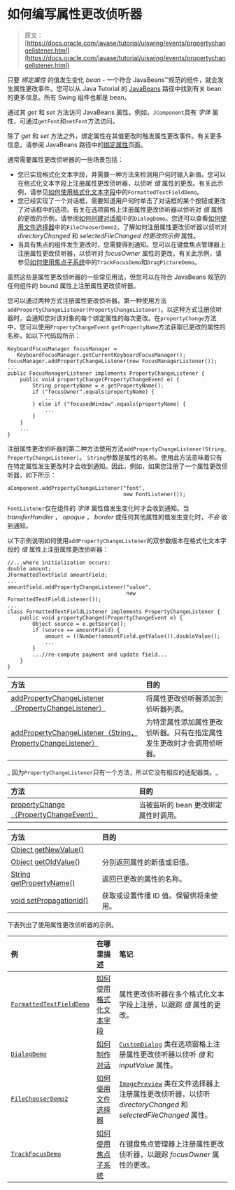 # 如何编写属性更改侦听器

> 原文： [https://docs.oracle.com/javase/tutorial/uiswing/events/propertychangelistener.html](https://docs.oracle.com/javase/tutorial/uiswing/events/propertychangelistener.html)

只要 _绑定属性_ 的值发生变化 _bean_ - 一个符合 JavaBeans™规范的组件，就会发生属性更改事件。您可以从 Java Tutorial 的 [JavaBeans](../../javabeans/) 路径中找到有关 bean 的更多信息。所有 Swing 组件也都是 bean。

通过其 _get_ 和 _set_ 方法访问 JavaBeans 属性。例如，`JComponent`具有 _字体_ 属性，可通过`getFont`和`setFont`方法访问。

除了 _get_ 和 _set_ 方法之外，绑定属性在其值更改时触发属性更改事件。有关更多信息，请参阅 JavaBeans 路径中的[绑定属性](../../javabeans/writing/properties.html#bound)页面。

通常需要属性更改侦听器的一些场景包括：

*   您已实现格式化文本字段，并需要一种方法来检测用户何时输入新值。您可以在格式化文本字段上注册属性更改侦听器，以侦听 _值_ 属性的更改。有关此示例，请参见[如何使用格式化文本字段](../components/formattedtextfield.html#value)中的`FormattedTextFieldDemo`。
*   您已经实现了一个对话框，需要知道用户何时单击了对话框的某个按钮或更改了对话框中的选项。有关在选项窗格上注册属性更改侦听器以侦听对 _值_ 属性的更改的示例，请参阅[如何创建对话框](../components/dialog.html#stayup)中的`DialogDemo`。您还可以查看[如何使用文件选择器](../components/filechooser.html#advancedexample)中的`FileChooserDemo2`，了解如何注册属性更改侦听器以侦听对 _directoryChanged_ 和 _selectedFileChanged 的更改的示例_ 属性。
*   当具有焦点的组件发生更改时，您需要得到通知。您可以在键盘焦点管理器上注册属性更改侦听器，以侦听对 _focusOwner_ 属性的更改。有关此示例，请参见[如何使用焦点子系统](../misc/focus.html#trackingFocus)中的`TrackFocusDemo`和`DragPictureDemo`。

虽然这些是属性更改侦听器的一些常见用法，但您可以在符合 JavaBeans 规范的任何组件的 bound 属性上注册属性更改侦听器。

您可以通过两种方式注册属性更改侦听器。第一种使用方法`addPropertyChangeListener(PropertyChangeListener)`。以这种方式注册侦听器时，会通知您对该对象的每个绑定属性的每次更改。在`propertyChange`方法中，您可以使用`PropertyChangeEvent` `getPropertyName`方法获取已更改的属性的名称，如以下代码段所示：

```
KeyboardFocusManager focusManager =
   KeyboardFocusManager.getCurrentKeyboardFocusManager();
focusManager.addPropertyChangeListener(new FocusManagerListener());
...
public FocusManagerListener implements PropertyChangeListener {
    public void propertyChange(PropertyChangeEvent e) {
        String propertyName = e.getPropertyName();
        if ("focusOwner".equals(propertyName) {
            ...
        } else if ("focusedWindow".equals(propertyName) {
            ...
        }
    }
    ...
}

```

注册属性更改侦听器的第二种方法使用方法`addPropertyChangeListener(String, PropertyChangeListener)`。 `String`参数是属性的名称。使用此方法意味着只有在特定属性发生更改时才会收到通知。因此，例如，如果您注册了一个属性更改侦听器，如下所示：

```
aComponent.addPropertyChangeListener("font",
                                     new FontListener());

```

`FontListener`仅在组件的 _字体_ 属性值发生变化时才会收到通知。当 _transferHandler_ ， _opaque_ ， _border_ 或任何其他属性的值发生变化时，_不会_ 收到通知。

以下示例说明如何使用`addPropertyChangeListener`的双参数版本在格式化文本字段的 _值_ 属性上注册属性更改侦听器：

```
//...where initialization occurs:
double amount;
JFormattedTextField amountField;
...
amountField.addPropertyChangeListener("value",
                                      new FormattedTextFieldListener());
...
class FormattedTextFieldListener implements PropertyChangeListener {
    public void propertyChanged(PropertyChangeEvent e) {
        Object source = e.getSource();
        if (source == amountField) {
            amount = ((Number)amountField.getValue()).doubleValue();
            ...
        }
        ...//re-compute payment and update field...
    }
}

```

| 方法 | 目的 |
| :-- | :-- |
| [addPropertyChangeListener（PropertyChangeListener）](https://docs.oracle.com/javase/8/docs/api/java/awt/Component.html#addPropertyChangeListener-java.beans.PropertyChangeListener-) | 将属性更改侦听器添加到侦听器列表。 |
| [addPropertyChangeListener（String，PropertyChangeListener）](https://docs.oracle.com/javase/8/docs/api/java/awt/Component.html#addPropertyChangeListener-java.lang.String-java.beans.PropertyChangeListener-) | 为特定属性添加属性更改侦听器。只有在指定属性发生更改时才会调用侦听器。 |

_ 因为`PropertyChangeListener`只有一个方法，所以它没有相应的适配器类。_

| 方法 | 目的 |
| :-- | :-- |
| [propertyChange（PropertyChangeEvent）](https://docs.oracle.com/javase/8/docs/api/java/beans/PropertyChangeListener.html#propertyChange-java.beans.PropertyChangeEvent-) | 当被监听的 bean 更改绑定属性时调用。 |

| 方法 | 目的 |
| :-- | :-- |
| [Object getNewValue()](https://docs.oracle.com/javase/8/docs/api/java/beans/PropertyChangeEvent.html#getNewValue--)
[Object getOldValue()](https://docs.oracle.com/javase/8/docs/api/java/beans/PropertyChangeEvent.html#getOldValue--) | 分别返回属性的新值或旧值。 |
| [String getPropertyName()](https://docs.oracle.com/javase/8/docs/api/java/beans/PropertyChangeEvent.html#getPropertyName--) | 返回已更改的属性的名称。 |
| [void setPropagationId()](https://docs.oracle.com/javase/8/docs/api/java/beans/PropertyChangeEvent.html#setPropagationId--) | 获取或设置传播 ID 值。保留供将来使用。 |

下表列出了使用属性更改侦听器的示例。

| 例 | 在哪里描述 | 笔记 |
| :-- | :-- | :-- |
| [`FormattedTextFieldDemo`](../examples/components/index.html#FormattedTextFieldDemo) | [如何使用格式化文本字段](../components/formattedtextfield.html#value) | 属性更改侦听器在多个格式化文本字段上注册，以跟踪 _值_ 属性的更改。 |
| [`DialogDemo`](../examples/components/index.html#DialogDemo) | [如何制作对话](../components/dialog.html#stayup) | [`CustomDialog`](../examples/components/DialogDemoProject/src/components/CustomDialog.java) 类在选项窗格上注册属性更改侦听器以侦听 _值_ 和 _inputValue_ 属性。 |
| [`FileChooserDemo2`](../examples/components/index.html#FileChooserDemo2) | [如何使用文件选择器](../components/filechooser.html#advancedexample) | [`ImagePreview`](../examples/components/FileChooserDemo2Project/src/components/ImagePreview.java) 类在文件选择器上注册属性更改侦听器，以侦听 _directoryChanged_ 和 _selectedFileChanged_ 属性。 |
| [`TrackFocusDemo`](../examples/misc/index.html#TrackFocusDemo) | [如何使用焦点子系统](../misc/focus.html#trackingFocus) | 在键盘焦点管理器上注册属性更改侦听器，以跟踪 _focusOwner_ 属性的更改。 |